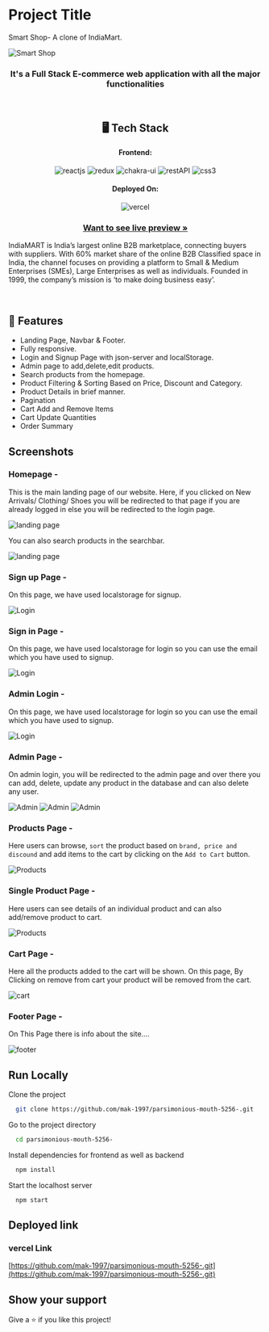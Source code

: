 # Project Title

Smart Shop- A clone of IndiaMart.

![Smart Shop](https://github.com/mak-1997/parsimonious-mouth-5256-/raw/main/public/mainLogo.jpg)


<h3 align="center">It's a Full Stack E-commerce web application with all the major functionalities</h3>

<br/>

<h2 align="center">🖥️ Tech Stack</h2>

<h4 align="center">Frontend:</h4>
<p align="center">
  <img src="https://img.shields.io/badge/React (18.2.0)-20232A?style=for-the-badge&logo=react&logoColor=61DAFB" alt="reactjs" />
  <img src="https://img.shields.io/badge/Redux (18.2.0)-20232A?style=for-the-badge&logo=redux&logoColor=61DAFB" alt="redux" />
  <img src="https://img.shields.io/badge/Chakra%20UI (2.2.8)-3bc7bd?style=for-the-badge&logo=chakraui&logoColor=white" alt="chakra-ui" />
  <img src="https://img.shields.io/badge/Rest_API-02303A?style=for-the-badge&logo=react-router&logoColor=white" alt="restAPI" />
  <img src="https://img.shields.io/badge/CSS3-1572B6?style=for-the-badge&logo=css3&logoColor=white" alt="css3" />
</p>


<h4 align="center">Deployed On:</h4>

<p align="center">
  <img src="https://img.shields.io/badge/vercel-000000?style=for-the-badge&logo=vercel&logoColor=white" alt="vercel" />
</p>

<h3 align="center"><a href="https://github.com/mak-1997/parsimonious-mouth-5256-.git"><strong>Want to see live preview »</strong></a></h3>

IndiaMART is India’s largest online B2B marketplace, connecting buyers with suppliers. With 60% market share of the online B2B Classified space in India, the channel focuses on providing a platform to Small & Medium Enterprises (SMEs), Large Enterprises as well as individuals. Founded in 1999, the company’s mission is ‘to make doing business easy’.

<br/>

## 🚀 Features
-   Landing Page, Navbar & Footer.
-   Fully responsive.
-   Login and Signup Page with json-server and localStorage.
-   Admin page to add,delete,edit products.
-   Search products from the homepage.
-   Product Filtering & Sorting Based on Price, Discount and Category.
-   Product Details in brief manner.
-   Pagination
-   Cart Add and Remove Items
-   Cart Update Quantities
-   Order Summary

## Screenshots

### Homepage -

This is the main landing page of our website. Here, if you clicked on New Arrivals/ Clothing/ Shoes you will be redirected to that page if you are already logged in else you will be redirected to the login page.

![landing page](https://github.com/mak-1997/parsimonious-mouth-5256-/raw/main/public/homepage.jpg)

You can also search products in the searchbar.

![landing page](https://github.com/mak-1997/parsimonious-mouth-5256-/raw/main/public/searchbar.png)

### Sign up Page -

On this page, we have used localstorage for signup.  

![Login](https://github.com/mak-1997/parsimonious-mouth-5256-/raw/main/public/register.png)
### Sign in Page -

On this page, we have used localstorage for login so you can use the email which you have used to signup.  

![Login](https://github.com/mak-1997/parsimonious-mouth-5256-/raw/main/public/userLogin.png)
### Admin Login -

On this page, we have used localstorage for login so you can use the email which you have used to signup.  

![Login](https://github.com/mak-1997/parsimonious-mouth-5256-/raw/main/public/adminLogin.png)

###  Admin Page - 

On admin login, you will be redirected to the admin page and over there you can add, delete, update any product in the database and can also delete any user. 

![Admin](https://github.com/mak-1997/parsimonious-mouth-5256-/raw/main/public/productList.png)
![Admin](https://github.com/mak-1997/parsimonious-mouth-5256-/raw/main/public/addProduct.png)
![Admin](https://github.com/mak-1997/parsimonious-mouth-5256-/raw/main/public/userList.png)

### Products Page -

Here users can browse, `sort` the product based on `brand, price and discound` and add items to the cart by clicking on the `Add to Cart` button.
 
 ![Products](https://github.com/mak-1997/parsimonious-mouth-5256-/raw/main/public/products.png)
### Single Product Page -

Here users can see details of an individual product and can also add/remove product to cart.
 
 ![Products](https://github.com/mak-1997/parsimonious-mouth-5256-/raw/main/public/singleProduct.png)

### Cart Page -

Here all the products added to the cart will be shown. On this page, By Clicking on remove from cart your product will be removed from the cart.

![cart](https://github.com/mak-1997/parsimonious-mouth-5256-/raw/main/public/cart.png)



### Footer Page -

On This Page there is info about the site....

![footer](https://github.com/mak-1997/parsimonious-mouth-5256-/raw/main/public/footer.png)


## Run Locally

Clone the project

```bash
  git clone https://github.com/mak-1997/parsimonious-mouth-5256-.git
```

Go to the project directory

```bash
  cd parsimonious-mouth-5256-
```

Install dependencies for frontend as well as backend

```bash
  npm install
```


Start the localhost server

```bash
  npm start
```

## Deployed link

### vercel Link

[https://github.com/mak-1997/parsimonious-mouth-5256-.git](https://github.com/mak-1997/parsimonious-mouth-5256-.git)

## Show your support

Give a ⭐️ if you like this project!
